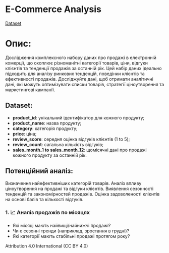 # E-Commerce Analysis

[Dataset](https://www.kaggle.com/datasets/fahmidachowdhury/e-commerce-sales-analysis)

# Опис:

Дослідження комплексного набору даних про продажі в електронній комерції, що охоплює різноманітні категорії товарів, ціни, відгуки клієнтів та тенденції продажів за останній рік. Цей набір даних ідеально підходить для аналізу ринкових тенденцій, поведінки клієнтів та ефективності продажів. Досліджуйте дані, щоб отримати аналітичні дані, які можуть оптимізувати списки товарів, стратегії ціноутворення та маркетингові кампанії.


## Dataset:


<!-- - **[Dataset](https://www.kaggle.com/datasets/fahmidachowdhury/e-commerce-sales-analysis)**
- format: `.csv`;
- contains the following key columns: `product_id*`, `product_name`, `category`, `review_score`, etc. -->

- **product_id**: унікальний ідентифікатор для кожного продукту;
- **product_name**: назва продукту;
- **category**: категорія продукту;
- **price**: ціна;
- **review_score**: середня оцінка відгуків клієнтів (1 to 5);
- **review_count**: сагальна кількість відгуків;
- **sales_month_1 to sales_month_12**: щомісячні дані про продажі кожного продукту за останній рік.

## Потенційний аналіз:

Визначення найефективніших категорій товарів.
Аналіз впливу ціноутворення на продажі та відгуки клієнтів.
Виявлення сезонності тенденцій та закономірностей продажів.
Оцінка задоволеності клієнтів на основі балів та кількості відгуків.

### 1. 📈 Аналіз продажів по місяцях 

- Які місяці мають найвищі/найнижчі продажі? 
- Чи є сезонні тренди (наприклад, зростання в грудні)?
- Які категорії мають стабільні продажі протягом року?

Attribution 4.0 International (CC BY 4.0)